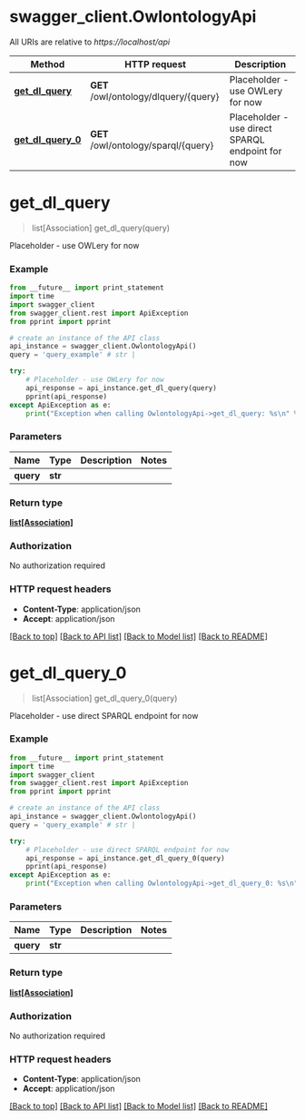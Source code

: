 # swagger_client.OwlontologyApi

All URIs are relative to *https://localhost/api*

Method | HTTP request | Description
------------- | ------------- | -------------
[**get_dl_query**](OwlontologyApi.md#get_dl_query) | **GET** /owl/ontology/dlquery/{query} | Placeholder - use OWLery for now
[**get_dl_query_0**](OwlontologyApi.md#get_dl_query_0) | **GET** /owl/ontology/sparql/{query} | Placeholder - use direct SPARQL endpoint for now


# **get_dl_query**
> list[Association] get_dl_query(query)

Placeholder - use OWLery for now

### Example 
```python
from __future__ import print_statement
import time
import swagger_client
from swagger_client.rest import ApiException
from pprint import pprint

# create an instance of the API class
api_instance = swagger_client.OwlontologyApi()
query = 'query_example' # str | 

try: 
    # Placeholder - use OWLery for now
    api_response = api_instance.get_dl_query(query)
    pprint(api_response)
except ApiException as e:
    print("Exception when calling OwlontologyApi->get_dl_query: %s\n" % e)
```

### Parameters

Name | Type | Description  | Notes
------------- | ------------- | ------------- | -------------
 **query** | **str**|  | 

### Return type

[**list[Association]**](Association.md)

### Authorization

No authorization required

### HTTP request headers

 - **Content-Type**: application/json
 - **Accept**: application/json

[[Back to top]](#) [[Back to API list]](../README.md#documentation-for-api-endpoints) [[Back to Model list]](../README.md#documentation-for-models) [[Back to README]](../README.md)

# **get_dl_query_0**
> list[Association] get_dl_query_0(query)

Placeholder - use direct SPARQL endpoint for now

### Example 
```python
from __future__ import print_statement
import time
import swagger_client
from swagger_client.rest import ApiException
from pprint import pprint

# create an instance of the API class
api_instance = swagger_client.OwlontologyApi()
query = 'query_example' # str | 

try: 
    # Placeholder - use direct SPARQL endpoint for now
    api_response = api_instance.get_dl_query_0(query)
    pprint(api_response)
except ApiException as e:
    print("Exception when calling OwlontologyApi->get_dl_query_0: %s\n" % e)
```

### Parameters

Name | Type | Description  | Notes
------------- | ------------- | ------------- | -------------
 **query** | **str**|  | 

### Return type

[**list[Association]**](Association.md)

### Authorization

No authorization required

### HTTP request headers

 - **Content-Type**: application/json
 - **Accept**: application/json

[[Back to top]](#) [[Back to API list]](../README.md#documentation-for-api-endpoints) [[Back to Model list]](../README.md#documentation-for-models) [[Back to README]](../README.md)

